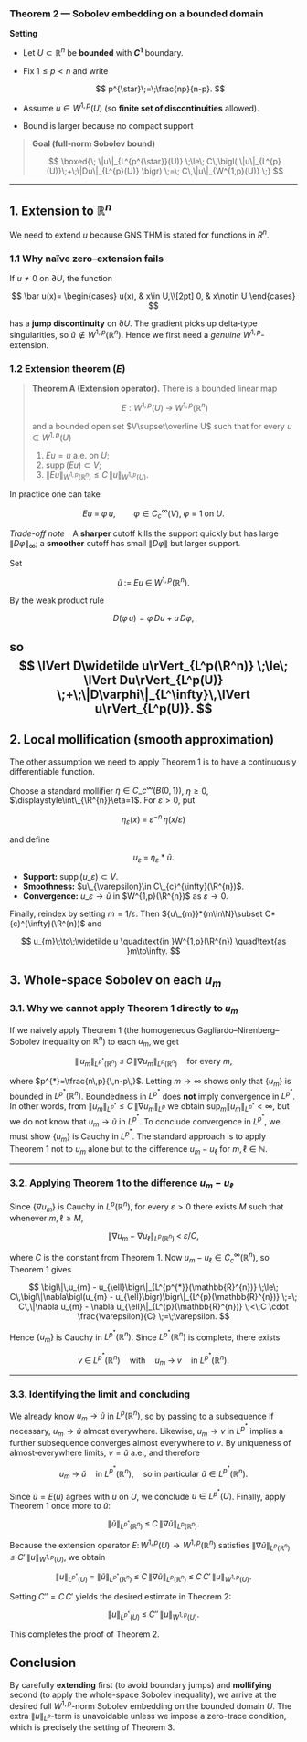 ### Theorem 2 — Sobolev embedding on a bounded domain

**Setting**

* Let $U\subset\mathbb{R}^{n}$ be **bounded** with **$C^{1}$** boundary.
* Fix $1\le p<n$ and write

  $$
    p^{\star}\;=\;\frac{np}{n-p}.
  $$
* Assume $u\in W^{1,p}(U)$ (so **finite set of discontinuities** allowed).
* Bound is larger because no compact support

> **Goal (full‐norm Sobolev bound)**
>
> $$
  \boxed{\;
     \|u\|_{L^{p^{\star}}(U)}
     \;\le\;
     C\,\bigl(
       \|u\|_{L^{p}(U)}\;+\;\|Du\|_{L^{p}(U)}
     \bigr)
     \;=\;
     C\,\|u\|_{W^{1,p}(U)}
   \;}
 $$

---                     

## 1.  Extension to $\mathbb{R}^{n}$

We need to extend $u$ because GNS THM is stated for functions in $R^n$.

### 1.1  Why naïve zero–extension fails

If $u\not=0$ on $\partial U$, the function

$$
  \bar u(x)=
  \begin{cases}
    u(x), & x\in U,\\[2pt]
    0, & x\notin U
  \end{cases}
$$

has a **jump discontinuity** on $\partial U$.  The gradient picks up delta‐type singularities, so $\bar u\notin W^{1,p}(\mathbb{R}^{n})$.  Hence we first need a *genuine* $W^{1,p}$-extension.

### 1.2  Extension theorem $(E)$

> **Theorem A (Extension operator).**
> There is a bounded linear map
>
> $$
  E:W^{1,p}(U)\;\longrightarrow\;W^{1,p}(\mathbb{R}^{n})
 $$
>
> and a bounded open set $V\supset\overline U$ such that for every $u\in W^{1,p}(U)$
>
> 1. $Eu=u$ a.e. on $U$;
> 2. $\operatorname{supp}(Eu)\subset V$;
> 3. $\displaystyle\|Eu\|_{W^{1,p}(\mathbb{R}^{n})}\le C\,\|u\|_{W^{1,p}(U)}.$


In practice one can take

$$
  Eu \;=\;\varphi\,u,
  \qquad 
  \varphi\in C_{c}^{\infty}(V),\;
  \varphi\equiv1\;\text{on }U.
$$

*Trade-off note* A **sharper** cutoff kills the support quickly but has large $\|D\varphi\|_{\infty}$;
a **smoother** cutoff has small $\|D\varphi\|$ but larger support.

Set

$$
  \widetilde u \;:=\; Eu\;\in\;W^{1,p}(\mathbb{R}^{n}).
$$

By the weak product rule

$$
  D(\varphi\,u)=\varphi\,Du + u\,D\varphi,
$$

so
$$
\lVert D\widetilde u\rVert_{L^p(\R^n)}
\;\le\;
\lVert Du\rVert_{L^p(U)}
\;+\;\|D\varphi\|_{L^\infty}\,\lVert u\rVert_{L^p(U)}.
$$
---

## 2. Local mollification (smooth approximation)

The other assumption we need to apply Theorem 1 is to have a continuously differentiable function.

Choose a standard mollifier $\eta\in C\_{c}^{\infty}(B(0,1))$, $\eta\ge0$, $\displaystyle\int\_{\R^{n}}\eta=1$.
For $\varepsilon>0$, put

$$
\eta_{\varepsilon}(x) \;=\; \varepsilon^{-n}\,\eta\bigl(x/\varepsilon\bigr)
$$

and define

$$
u_{\varepsilon} \;=\; \eta_{\varepsilon}\ast\widetilde u.
$$

* **Support:** $\operatorname{supp}(u\_{\varepsilon})\subset V$.
* **Smoothness:** $u\_{\varepsilon}\in C\_{c}^{\infty}(\R^{n})$.
* **Convergence:** $u\_{\varepsilon}\to \widetilde u$ in $W^{1,p}(\R^{n})$ as $\varepsilon\to0$.

Finally, reindex by setting $m = 1/\varepsilon$.  Then ${u\_{m}}*{m\in\N}\subset C*{c}^{\infty}(\R^{n})$ and

$$
u_{m}\;\to\;\widetilde u 
\quad\text{in }W^{1,p}(\R^{n}) 
\quad\text{as }m\to\infty.
$$

## 3. Whole‐space Sobolev on each $u_{m}$

### 3.1. Why we cannot apply Theorem 1 directly to $u_{m}$

If we naively apply Theorem 1 (the homogeneous Gagliardo–Nirenberg–Sobolev inequality on $\mathbb{R}^n$) to each $u_{m}$, we get

$$
\|\,u_{m}\|_{L^{p^{*}}(\mathbb{R}^{n})}
\;\le\;
C\,\|\nabla u_{m}\|_{L^{p}(\mathbb{R}^{n})}
\quad\text{for every }m,
$$

where $p^{*}=\tfrac{n\,p}{\,n-p\,}$.  Letting $m\to\infty$ shows only that
$\{u_{m}\}$ is bounded in $L^{p^{*}}(\mathbb{R}^{n})$.  Boundedness in $L^{p^{*}}$ does **not** imply convergence in $L^{p^{*}}$.  In other words, from
$\|u_{m}\|_{L^{p^{*}}}\le C\,\|\nabla u_{m}\|_{L^{p}}$
we obtain
$\sup_{m}\|u_{m}\|_{L^{p^{*}}}<\infty$, but we do not know that $u_{m}\to \widetilde u$ in $L^{p^{*}}$.
To conclude convergence in $L^{p^{*}}$, we must show $\{u_{m}\}$ is Cauchy in $L^{p^{*}}$.  The standard approach is to apply Theorem 1 not to $u_{m}$ alone but to the difference $u_{m}-u_{\ell}$ for $m,\ell\in\mathbb{N}$.

---

### 3.2. Applying Theorem 1 to the difference $u_{m}-u_{\ell}$

Since $\{\nabla u_{m}\}$ is Cauchy in $L^{p}(\mathbb{R}^{n})$, for every $\varepsilon>0$ there exists $M$ such that whenever $m,\ell\ge M$,

$$
\|\nabla u_{m} - \nabla u_{\ell}\|_{L^{p}(\mathbb{R}^{n})}
\;<\;\varepsilon / C,
$$

where $C$ is the constant from Theorem 1.  Now $u_{m}-u_{\ell}\in C_{c}^{\infty}(\mathbb{R}^{n})$, so Theorem 1 gives

$$
\bigl\|\,u_{m} - u_{\ell}\bigr\|_{L^{p^{*}}(\mathbb{R}^{n})}
\;\le\;
C\,\bigl\|\nabla\bigl(u_{m} - u_{\ell}\bigr)\bigr\|_{L^{p}(\mathbb{R}^{n})}
\;=\;
C\,\|\nabla u_{m} - \nabla u_{\ell}\|_{L^{p}(\mathbb{R}^{n})}
\;<\;C \cdot \frac{\varepsilon}{C} 
\;=\;\varepsilon.
$$

Hence $\{u_{m}\}$ is Cauchy in $L^{p^{*}}(\mathbb{R}^{n})$.  Since $L^{p^{*}}(\mathbb{R}^{n})$ is complete, there exists

$$
v \;\in\; L^{p^{*}}(\mathbb{R}^{n})
\quad\text{with}\quad
u_{m}\;\longrightarrow\;v 
\quad\text{in }L^{p^{*}}(\mathbb{R}^{n}).
$$

---

### 3.3. Identifying the limit and concluding

We already know $u_{m}\to \widetilde u$ in $L^{p}(\mathbb{R}^{n})$, so by passing to a subsequence if necessary, $u_{m}\to\widetilde u$ almost everywhere.  Likewise, $u_{m}\to v$ in $L^{p^{*}}$ implies a further subsequence converges almost everywhere to $v$.  By uniqueness of almost‐everywhere limits, $v=\widetilde u$ a.e., and therefore

$$
u_{m}\;\longrightarrow\;\widetilde u 
\quad\text{in }L^{p^{*}}(\mathbb{R}^{n}),
\quad\text{so in particular }\widetilde u\in L^{p^{*}}(\mathbb{R}^{n}).
$$

Since $\widetilde u = E(u)$ agrees with $u$ on $U$, we conclude $u\in L^{p^{*}}(U)$.  Finally, apply Theorem 1 once more to $\widetilde u$:

$$
\|\widetilde u\|_{L^{p^{*}}(\mathbb{R}^{n})}
\;\le\;
C\,\|\nabla \widetilde u\|_{L^{p}(\mathbb{R}^{n})}.
$$

Because the extension operator $E\colon W^{1,p}(U)\to W^{1,p}(\mathbb{R}^{n})$ satisfies
$\|\nabla \widetilde u\|_{L^{p}(\mathbb{R}^{n})}\le C'\,\|u\|_{W^{1,p}(U)},$
we obtain

$$
\|u\|_{L^{p^{*}}(U)}
\;=\;\|\widetilde u\|_{L^{p^{*}}(\mathbb{R}^{n})}
\;\le\;
C\,\|\nabla \widetilde u\|_{L^{p}(\mathbb{R}^{n})}
\;\le\;
C\,C'\,\|u\|_{W^{1,p}(U)}.
$$

Setting $C''=C\,C'$ yields the desired estimate in Theorem 2:

$$
\|u\|_{L^{p^{*}}(U)} \;\le\; C''\,\|u\|_{W^{1,p}(U)}.
$$

This completes the proof of Theorem 2.


## Conclusion

By carefully **extending** first (to avoid boundary jumps) and **mollifying** second (to apply the whole-space Sobolev inequality), we arrive at the desired full $W^{1,p}$-norm Sobolev embedding on the bounded domain $U$.  The extra $\|u\|_{L^{p}}$-term is unavoidable unless we impose a zero-trace condition, which is precisely the setting of Theorem 3.
